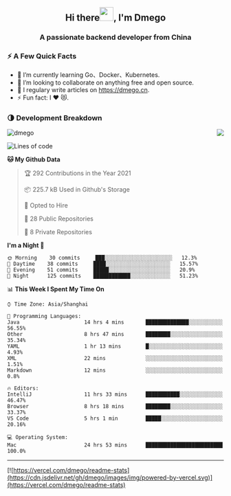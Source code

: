 <h2 align="center">Hi there<img src="https://cdn.jsdelivr.net/gh/dmego/images/img/Hi.gif" height="32" />, I'm Dmego </h2>
<h3 align="center">A passionate backend developer from China</h3>

### ⚡️ A Few Quick Facts

<ul>
    <li> 🌱 I’m currently learning Go、Docker、Kubernetes.</li>
    <li> 👯 I’m looking to collaborate on anything free and open source.</li>
    <li> 📝 I regulary write articles on <a href="https://dmego.cn">https://dmego.cn</a>.</li>
    <li> ⚡ Fun fact: I ❤️ 😻.</li>
</ul>

### 🌗 Development Breakdown

<img src="https://komarev.com/ghpvc/?username=dmego" alt="dmego" />

<img align="right" src="https://readme-stats-dmego.vercel.app/api?username=dmego&show_icons=true&icon_color=1573B3&hide_title=true&text_color=718096&bg_color=00000000&hide_border=true"/>

<!--START_SECTION:waka-->
![Lines of code](https://img.shields.io/badge/From%20Hello%20World%20I%27ve%20Written-242139%20lines%20of%20code-blue)

**🐱 My Github Data** 

> 🏆 292 Contributions in the Year 2021
 > 
> 📦 225.7 kB Used in Github's Storage 
 > 
> 💼 Opted to Hire
 > 
> 📜 28 Public Repositories 
 > 
> 🔑 8 Private Repositories  
 > 
**I'm a Night 🦉** 

```text
🌞 Morning    30 commits     ███░░░░░░░░░░░░░░░░░░░░░░   12.3% 
🌆 Daytime    38 commits     ████░░░░░░░░░░░░░░░░░░░░░   15.57% 
🌃 Evening    51 commits     █████░░░░░░░░░░░░░░░░░░░░   20.9% 
🌙 Night      125 commits    ████████████░░░░░░░░░░░░░   51.23%

```


📊 **This Week I Spent My Time On** 

```text
⌚︎ Time Zone: Asia/Shanghai

💬 Programming Languages: 
Java                     14 hrs 4 mins       ██████████████░░░░░░░░░░░   56.55% 
Other                    8 hrs 47 mins       ████████░░░░░░░░░░░░░░░░░   35.34% 
YAML                     1 hr 13 mins        █░░░░░░░░░░░░░░░░░░░░░░░░   4.93% 
XML                      22 mins             ░░░░░░░░░░░░░░░░░░░░░░░░░   1.51% 
Markdown                 12 mins             ░░░░░░░░░░░░░░░░░░░░░░░░░   0.8%

🔥 Editors: 
IntelliJ                 11 hrs 33 mins      ███████████░░░░░░░░░░░░░░   46.47% 
Browser                  8 hrs 18 mins       ████████░░░░░░░░░░░░░░░░░   33.37% 
VS Code                  5 hrs 1 min         █████░░░░░░░░░░░░░░░░░░░░   20.16%

💻 Operating System: 
Mac                      24 hrs 53 mins      █████████████████████████   100.0%

```


<!--END_SECTION:waka-->

---

[![https://vercel.com/dmego/readme-stats](https://cdn.jsdelivr.net/gh/dmego/images/img/powered-by-vercel.svg)](https://vercel.com/dmego/readme-stats)

